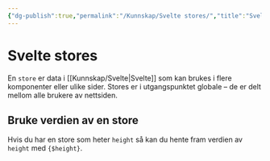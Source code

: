 ```yaml
---
{"dg-publish":true,"permalink":"/Kunnskap/Svelte stores/","title":"Svelte stores","tags":["svelte","it1"]}
---
```



# Svelte stores
En `store` er data i [[Kunnskap/Svelte\|Svelte]] som kan brukes i flere komponenter eller ulike sider. Stores er i utgangspunktet globale – de er delt mellom alle brukere av nettsiden.

## Bruke verdien av en store
Hvis du har en store som heter `height` så kan du hente fram verdien av `height` med `{$height}`.
